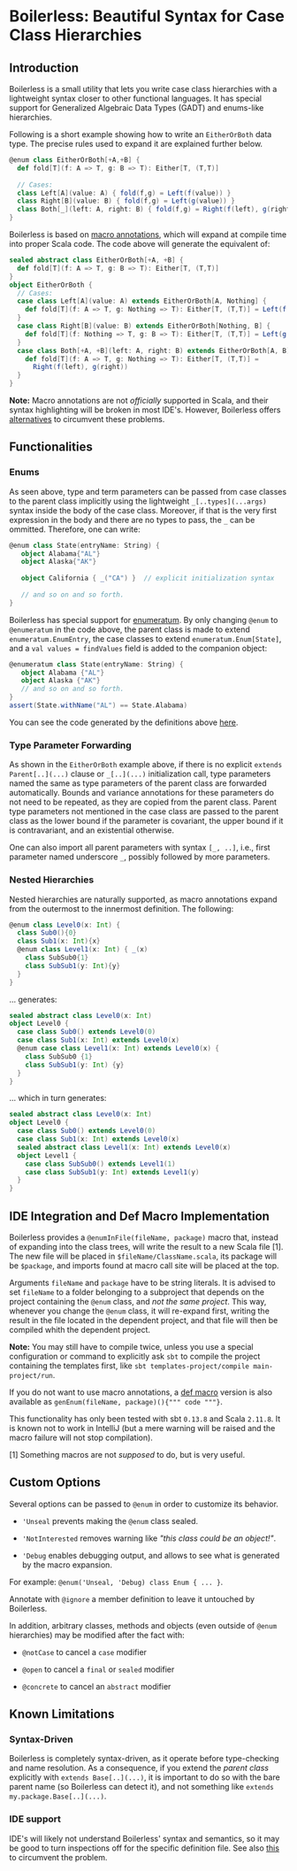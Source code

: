 <!-- # Boilerless: a minimalist library to facilitate writing GADTs in Scala -->
# Boilerless: Beautiful Syntax for Case Class Hierarchies


## Introduction

Boilerless is a small utility that lets you write case class hierarchies
with a lightweight syntax closer to other functional languages.
It has special support for Generalized Algebraic Data Types (GADT) and enums-like hierarchies.

Following is a short example showing how to write an `EitherOrBoth` data type.
The precise rules used to expand it are explained further below.

```scala
@enum class EitherOrBoth[+A,+B] {
  def fold[T](f: A => T, g: B => T): Either[T, (T,T)]
  
  // Cases:
  class Left[A](value: A) { fold(f,g) = Left(f(value)) } 
  class Right[B](value: B) { fold(f,g) = Left(g(value)) }
  class Both[_](left: A, right: B) { fold(f,g) = Right(f(left), g(right)) }
}
```

Boilerless is based on [macro annotations](http://docs.scala-lang.org/overviews/macros/annotations.html),
which will expand at compile time into proper Scala code.
The code above will generate the equivalent of:

```scala
sealed abstract class EitherOrBoth[+A, +B] {
  def fold[T](f: A => T, g: B => T): Either[T, (T,T)]
}
object EitherOrBoth {
  // Cases:
  case class Left[A](value: A) extends EitherOrBoth[A, Nothing] {
    def fold[T](f: A => T, g: Nothing => T): Either[T, (T,T)] = Left(f(value))
  }
  case class Right[B](value: B) extends EitherOrBoth[Nothing, B] {
    def fold[T](f: Nothing => T, g: B => T): Either[T, (T,T)] = Left(g(value))
  }
  case class Both[+A, +B](left: A, right: B) extends EitherOrBoth[A, B] {
    def fold[T](f: A => T, g: Nothing => T): Either[T, (T,T)] =
      Right(f(left), g(right))
  }
}
```

**Note:** Macro annotations are not _officially_ supported in Scala, and their syntax highlighting will be broken in most IDE's.
However, Boilerless offers [alternatives](#IDE-Integration-and-Def-Macro-Implementation) to circumvent these problems.


## Functionalities

### Enums

<!-- If the parameters to be passed to the -->
As seen above, type and term parameters can be passed from case classes to the parent class implicitly
using the lightweight `_[..types](...args)` syntax inside the body of the case class.
Moreover, if that is the very first expression in the body and there are no types to pass,
the `_` can be ommitted. Therefore, one can write:
<!-- if that is the only expression  -->

```scala
@enum class State(entryName: String) {
   object Alabama{"AL"}
   object Alaska{"AK"}
   
   object California { _("CA") }  // explicit initialization syntax
   
   // and so on and so forth.
}
```

Boilerless has special support for [enumeratum](http://github.com/lloydmeta/enumeratum).
By only changing `@enum` to `@enumeratum` in the code above,
the parent class is made to extend `enumeratum.EnumEntry`,
the case classes to extend `enumeratum.Enum[State]`,
and a `val values = findValues` field is added to the companion object:

```scala
@enumeratum class State(entryName: String) {
   object Alabama {"AL"}
   object Alaska {"AK"}
   // and so on and so forth.
}
assert(State.withName("AL") == State.Alabama)
```

You can see the code generated by the definitions above
[here](core/src/test/scala/boilerless/EnumeratumTests.scala#L12).



### Type Parameter Forwarding

As shown in the `EitherOrBoth` example above,
if there is no explicit `extends Parent[..](...)` clause or `_[..](...)` initialization call, 
type parameters named the same as type parameters of the parent class are forwarded automatically.
Bounds and variance annotations for these parameters do not need to be repeated,
as they are copied from the parent class.
Parent type parameters not mentioned in the case class are passed to the parent class
as the lower bound if the parameter is covariant, the upper bound if it is contravariant,
and an existential otherwise.

One can also import all parent parameters with syntax `[_, ..]`,
i.e., first parameter named underscore `_`, possibly followed by more parameters.



### Nested Hierarchies

Nested hierarchies are naturally supported,
as macro annotations expand from the outermost to the innermost definition.
The following:

```scala
@enum class Level0(x: Int) {
  class Sub0(){0}
  class Sub1(x: Int){x}
  @enum class Level1(x: Int) { _(x)
    class SubSub0{1}
    class SubSub1(y: Int){y}
  }
}
```
... generates:
```scala
sealed abstract class Level0(x: Int)
object Level0 {
  case class Sub0() extends Level0(0)
  case class Sub1(x: Int) extends Level0(x)
  @enum case class Level1(x: Int) extends Level0(x) {
    class SubSub0 {1}
    class SubSub1(y: Int) {y}
  }
}
```
... which in turn generates:

```scala
sealed abstract class Level0(x: Int)
object Level0 {
  case class Sub0() extends Level0(0)
  case class Sub1(x: Int) extends Level0(x)
  sealed abstract class Level1(x: Int) extends Level0(x)
  object Level1 {
    case class SubSub0() extends Level1(1)
    case class SubSub1(y: Int) extends Level1(y)
  }
}
```



## IDE Integration and Def Macro Implementation

Boilerless provides a `@enumInFile(fileName, package)` macro that,
instead of expanding into the class trees, will write the result to a new Scala file [1].
The new file will be placed in `$fileName/ClassName.scala`, its package will be `$package`,
and imports found at macro call site will be placed at the top.

Arguments `fileName` and `package` have to be string literals.
It is advised to set `fileName` to a folder belonging to a subproject
that depends on the project containing the `@enum` class, and _not the same project_.
This way, whenever you change the `@enum` class, it will re-expand first,
writing the result in the file located in the dependent project,
and that file will then be compiled whith the dependent project.
<!-- If it was in the same project, you would have to compile twice. -->

**Note:** You may still have to compile twice,
unless you use a special configuration or command
to explicitly ask `sbt` to compile the project containing the templates first,
like `sbt templates-project/compile main-project/run`.

If you do not want to use macro annotations,
a [def macro](http://docs.scala-lang.org/overviews/macros/overview.html)
version is also available as `genEnum(fileName, package)(){""" code """}`.

This functionality has only been tested with sbt `0.13.8` and Scala `2.11.8`.
It is known not to work in IntelliJ
(but a mere warning will be raised and the macro failure will not stop compilation).

[1] Something macros are not _supposed_ to do, but is very useful.





## Custom Options

Several options can be passed to `@enum` in order to customize its behavior.

 - `'Unseal` prevents making the `@enum` class sealed. 
 
 - `'NotInterested` removes warning like _"this class could be an object!"_.
  
 - `'Debug` enables debugging output,
 and allows to see what is generated by the macro expansion.

For example: `@enum('Unseal, 'Debug) class Enum { ... }`.

Annotate with `@ignore` a member definition to leave it untouched by Boilerless.

In addition, arbitrary classes, methods and objects (even outside of `@enum` hierarchies) 
may be modified after the fact with: 
 
 - `@notCase` to cancel a `case` modifier

 - `@open` to cancel a `final` or `sealed` modifier

 - `@concrete` to cancel an `abstract` modifier



## Known Limitations

### Syntax-Driven

Boilerless is completely syntax-driven,
as it operate before type-checking and name resolution.
As a consequence, if you extend the _parent class_ explicitly with `extends Base[..](...)`,
it is important to do so with the bare parent name (so Boilerless can detect it),
and not something like `extends my.package.Base[..](...)`.
<!-- As a consequence, it is important to use
`@enum` for nested enums (and not `@boilerless.enum`, for example).-->


### IDE support

IDE's will likely not understand Boilerless' syntax and semantics,
so it may be good to turn inspections off for the specific definition file.
See also [this](#IDE-Integration-and-Def-Macro-Implementation) to circumvent the problem.



